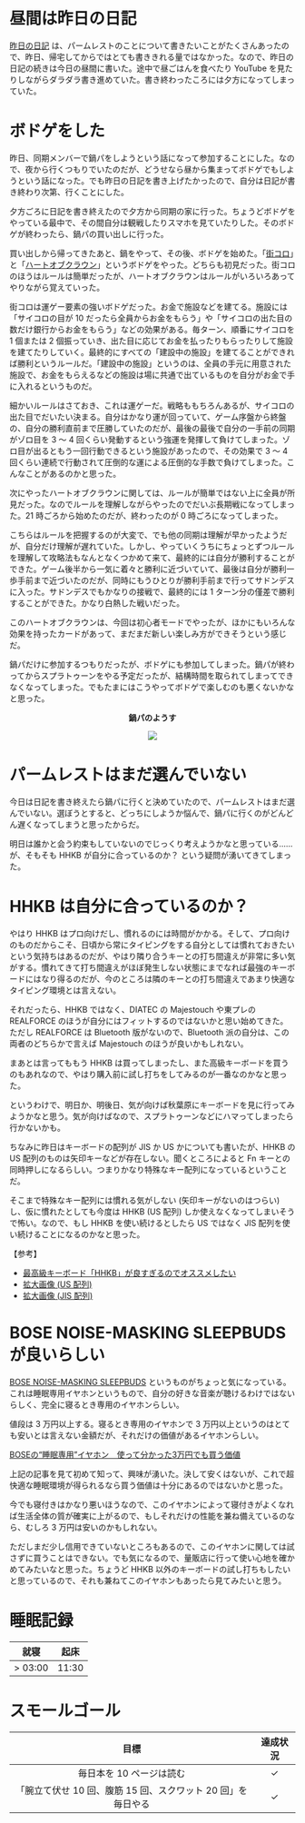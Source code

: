 # 昼間は昨日の日記
[昨日の日記](/2018/11/22) は、パームレストのことについて書きたいことがたくさんあったので、昨日、帰宅してからではとても書ききれる量ではなかった。なので、昨日の日記の続きは今日の昼間に書いた。途中で昼ごはんを食べたり YouTube を見たりしながらダラダラ書き進めていた。書き終わったころには夕方になってしまっていた。

# ボドゲをした
昨日、同期メンバーで鍋パをしようという話になって参加することにした。なので、夜から行くつもりでいたのだが、どうせなら昼から集まってボドゲでもしようという話になった。でも昨日の日記を書き上げたかったので、自分は日記が書き終わり次第、行くことにした。

夕方ごろに日記を書き終えたので夕方から同期の家に行った。ちょうどボドゲをやっている最中で、その間自分は観戦したりスマホを見ていたりした。そのボドゲが終わったら、鍋パの買い出しに行った。

買い出しから帰ってきたあと、鍋をやって、その後、ボドゲを始めた。「[街コロ](http://www.g-rounding.com/shop/2016/02/000161.php)」と「[ハートオブクラウン](http://hatokura.flipflops.jp/)」というボドゲをやった。どちらも初見だった。街コロのほうはルールは簡単だったが、ハートオブクラウンはルールがいろいろあってやりながら覚えていった。

街コロは運ゲー要素の強いボドゲだった。お金で施設などを建てる。施設には「サイコロの目が 10 だったら全員からお金をもらう」や「サイコロの出た目の数だけ銀行からお金をもらう」などの効果がある。毎ターン、順番にサイコロを 1 個または 2 個振っていき、出た目に応じてお金を払ったりもらったりして施設を建てたりしていく。最終的にすべての「建設中の施設」を建てることができれば勝利というルールだ。「建設中の施設」というのは、全員の手元に用意された施設で、お金をもらえるなどの施設は場に共通で出ているものを自分がお金で手に入れるというものだ。

細かいルールはさておき、これは運ゲーだ。戦略ももちろんあるが、サイコロの出た目でだいたい決まる。自分はかなり運が回っていて、ゲーム序盤から終盤の、自分の勝利直前まで圧勝していたのだが、最後の最後で自分の一手前の同期がゾロ目を 3 〜 4 回くらい発動するという強運を発揮して負けてしまった。ゾロ目が出るともう一回行動できるという施設があったので、その効果で 3 〜 4 回くらい連続で行動されて圧倒的な運による圧倒的な手数で負けてしまった。こんなことがあるのかと思った。

次にやったハートオブクラウンに関しては、ルールが簡単ではない上に全員が所見だった。なのでルールを理解しながらやったのでだいぶ長期戦になってしまった。21 時ごろから始めたのだが、終わったのが 0 時ごろになってしまった。

こちらはルールを把握するのが大変で、でも他の同期は理解が早かったようだが、自分だけ理解が遅れていた。しかし、やっていくうちにちょっとずつルールを理解して攻略法もなんとなくつかめて来て、最終的には自分が勝利することができた。ゲーム後半から一気に着々と勝利に近づいていて、最後は自分が勝利一歩手前まで近づいたのだが、同時にもうひとりが勝利手前まで行ってサドンデスに入った。サドンデスでもかなりの接戦で、最終的には 1 ターン分の僅差で勝利することができた。かなり白熱した戦いだった。

このハートオブクラウンは、今回は初心者モードでやったが、ほかにもいろんな効果を持ったカードがあって、まだまだ新しい楽しみ方ができそうという感じだ。

鍋パだけに参加するつもりだったが、ボドゲにも参加してしまった。鍋パが終わってからスプラトゥーンをやる予定だったが、結構時間を取られてしまってできなくなってしまった。でもたまにはこうやってボドゲで楽しむのも悪くないかなと思った。

<div align="center">
<p><strong>鍋パのようす</strong></p>
<img src="https://noraworld.github.io/box-bulbasaur//2018/11/img_0448.jpg">
</div>

# パームレストはまだ選んでいない
今日は日記を書き終えたら鍋パに行くと決めていたので、パームレストはまだ選んでいない。選ぼうとすると、どっちにしようか悩んで、鍋パに行くのがどんどん遅くなってしまうと思ったからだ。

明日は誰かと会う約束もしていないのでじっくり考えようかなと思っている...... が、そもそも HHKB が自分に合っているのか？ という疑問が湧いてきてしまった。

# HHKB は自分に合っているのか？
やはり HHKB はプロ向けだし、慣れるのには時間がかかる。そして、プロ向けのものだからこそ、日頃から常にタイピングをする自分としては慣れておきたいという気持ちはあるのだが、やはり隣り合うキーとの打ち間違えが非常に多い気がする。慣れてきて打ち間違えがほぼ発生しない状態にまでなれば最強のキーボードにはなり得るのだが、今のところは隣のキーとの打ち間違えであまり快適なタイピング環境とは言えない。

それだったら、HHKB ではなく、DIATEC の Majestouch や東プレの REALFORCE のほうが自分にはフィットするのではないかと思い始めてきた。ただし REALFORCE は Bluetooth 版がないので、Bluetooth 派の自分は、この両者のどちらかで言えば Majestouch のほうが良いかもしれない。

まあとは言ってももう HHKB は買ってしまったし、また高級キーボードを買うのもあれなので、やはり購入前に試し打ちをしてみるのが一番なのかなと思った。

というわけで、明日か、明後日、気が向けば秋葉原にキーボードを見に行ってみようかなと思う。気が向けばなので、スプラトゥーンなどにハマってしまったら行かないかも。

ちなみに昨日はキーボードの配列が JIS か US かについても書いたが、HHKB の US 配列のものは矢印キーなどが存在しない。聞くところによると Fn キーとの同時押しになるらしい。つまりかなり特殊なキー配列になっているということだ。

そこまで特殊なキー配列には慣れる気がしない (矢印キーがないのはつらい) し、仮に慣れたとしても今度は HHKB (US 配列) しか使えなくなってしまいそうで怖い。なので、もし HHKB を使い続けるとしたら US ではなく JIS 配列を使い続けることになるのかなと思った。

【参考】

- [最高級キーボード「HHKB」が良すぎるのでオススメしたい](http://ascii.jp/elem/000/001/514/1514967/)
- [拡大画像 (US 配列)](http://ascii.jp/elem/000/001/515/1515596/img.html)
- [拡大画像 (JIS 配列)](http://ascii.jp/elem/000/001/515/1515599/img.html)

# BOSE NOISE-MASKING SLEEPBUDS が良いらしい
[BOSE NOISE-MASKING SLEEPBUDS](https://www.bose.co.jp/ja_jp/products/wellness/noise_masking_sleepbuds/noise-masking-sleepbuds.html) というものがちょっと気になっている。これは睡眠専用イヤホンというもので、自分の好きな音楽が聴けるわけではないらしく、完全に寝るとき専用のイヤホンらしい。

値段は 3 万円以上する。寝るとき専用のイヤホンで 3 万円以上というのはとても安いとは言えない金額だが、それだけの価値があるイヤホンらしい。

[BOSEの“睡眠専用”イヤホン　使って分かった3万円でも買う価値](https://trendy.nikkeibp.co.jp/atcl/pickup/15/1003590/111601997/)

上記の記事を見て初めて知って、興味が湧いた。決して安くはないが、これで超快適な睡眠環境が得られるなら買う価値は十分にあるのではないかと思った。

今でも寝付きはかなり悪いほうなので、このイヤホンによって寝付きがよくなれば生活全体の質が確実に上がるので、もしそれだけの性能を兼ね備えているのなら、むしろ 3 万円は安いのかもしれない。

ただしまだ少し信用できていないところもあるので、このイヤホンに関しては試さずに買うことはできない。でも気になるので、量販店に行って使い心地を確かめてみたいなと思った。ちょうど HHKB 以外のキーボードの試し打ちもしたいと思っているので、それも兼ねてこのイヤホンもあったら見てみたいと思う。

# 睡眠記録
| 就寝 | 起床 |
|:---:|:---:|
| > 03:00 | 11:30 |

# スモールゴール
| 目標 | 達成状況 |
|:---:|:---:|
| 毎日本を 10 ページは読む | ✓ |
| 「腕立て伏せ 10 回、腹筋 15 回、スクワット 20 回」を毎日やる | ✓ |
